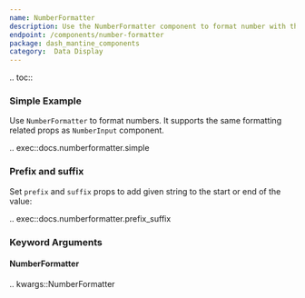 ```yaml
---
name: NumberFormatter
description: Use the NumberFormatter component to format number with thousands/decimal separators and suffix/prefix
endpoint: /components/number-formatter
package: dash_mantine_components
category:  Data Display
---
```


.. toc::

### Simple Example

Use `NumberFormatter` to format numbers. It supports the same formatting related props as `NumberInput` component.

.. exec::docs.numberformatter.simple

### Prefix and suffix

Set `prefix` and `suffix` props to add given string to the start or end of the value:

.. exec::docs.numberformatter.prefix_suffix

### Keyword Arguments

#### NumberFormatter

.. kwargs::NumberFormatter
